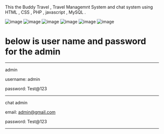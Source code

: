 This the Buddy Travel , Travel Managemnt System and chat system using HTML , CSS , PHP , javascript , MySQL .

![image](https://github.com/user-attachments/assets/4eca0c58-460e-47be-b187-8c399c78892a)
![image](https://github.com/user-attachments/assets/fb61a28b-105f-494e-8bd9-a572c14797eb)
![image](https://github.com/user-attachments/assets/59b9c6a3-2269-43ad-a043-963dec63207b)
![image](https://github.com/user-attachments/assets/4777334f-9675-4ab2-b4e8-8fb4173477b5)
![image](https://github.com/user-attachments/assets/7bd11237-18b3-4089-855a-bac8456298ee)
![image](https://github.com/user-attachments/assets/5b8cfb4d-41a7-4363-af60-eaf24bcc17ec)

 
 # below is user name and password for the admin
 ----------------------------------------
 
admin

username: admin

password: Test@123

------------------------------------------------
chat admin

email: admin@gmail.com

password: Test@123

--------------------------------------------------
